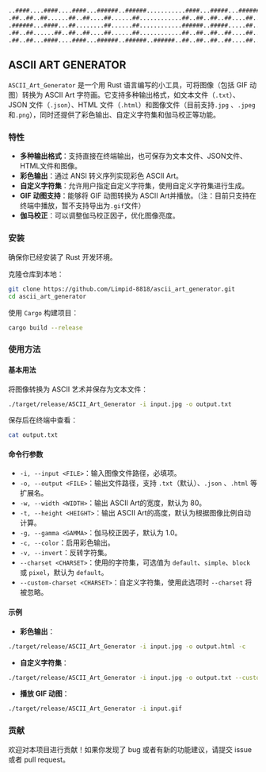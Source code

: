 ```sh
..####....####....####...######..######...........####...#####...######.
.##..##..##......##..##....##......##............##..##..##..##....##...
.######...####...##........##......##............######..#####.....##...
.##..##......##..##..##....##......##............##..##..##..##....##...
.##..##...####....####...######..######..######..##..##..##..##....##...
```

## ASCII ART GENERATOR

`ASCII_Art_Generator` 是一个用 Rust 语言编写的小工具，可将图像（包括 GIF 动图）转换为 ASCII Art 字符画。它支持多种输出格式，如文本文件（`.txt`）、JSON 文件（`.json`）、HTML 文件（`.html`）和图像文件（目前支持`.jpg` 、`.jpeg`和`.png`），同时还提供了彩色输出、自定义字符集和伽马校正等功能。  



### 特性

- **多种输出格式**：支持直接在终端输出，也可保存为文本文件、JSON文件、HTML文件和图像。
- **彩色输出**：通过 ANSI 转义序列实现彩色 ASCII Art。
- **自定义字符集**：允许用户指定自定义字符集，使用自定义字符集进行生成。
- **GIF 动图支持**：能够将 GIF 动图转换为 ASCII Art并播放。（注：目前只支持在终端中播放，暂不支持导出为`.gif`文件）
- **伽马校正**：可以调整伽马校正因子，优化图像亮度。



### 安装

确保你已经安装了 Rust 开发环境。

克隆仓库到本地：

```sh
git clone https://github.com/Limpid-8818/ascii_art_generator.git
cd ascii_art_generator
```

使用 `Cargo` 构建项目：

```sh
cargo build --release
```



### 使用方法

#### 基本用法

将图像转换为 ASCII 艺术并保存为文本文件：

```sh
./target/release/ASCII_Art_Generator -i input.jpg -o output.txt
```

保存后在终端中查看：

```sh
cat output.txt
```

#### 命令行参数

- `-i, --input <FILE>`：输入图像文件路径，必填项。
- `-o, --output <FILE>`：输出文件路径，支持 `.txt`（默认）、`.json` 、`.html` 等扩展名。
- `-w, --width <WIDTH>`：输出 ASCII Art的宽度，默认为 80。
- `-t, --height <HEIGHT>`：输出 ASCII Art的高度，默认为根据图像比例自动计算。
- `-g, --gamma <GAMMA>`：伽马校正因子，默认为 1.0。
- `-c, --color`：启用彩色输出。
- `-v, --invert`：反转字符集。
- `--charset <CHARSET>`：使用的字符集，可选值为 `default`、`simple`、`block` 或 `pixel`，默认为 `default`。
- `--custom-charset <CHARSET>`：自定义字符集，使用此选项时 `--charset` 将被忽略。

#### 示例

- **彩色输出**：

```sh
./target/release/ASCII_Art_Generator -i input.jpg -o output.html -c
```

- **自定义字符集**：

```sh
./target/release/ASCII_Art_Generator -i input.jpg -o output.txt --custom-charset abcdefg
```

- **播放 GIF 动图**：

```sh
./target/release/ASCII_Art_Generator -i input.gif
```



### 贡献

欢迎对本项目进行贡献！如果你发现了 bug 或者有新的功能建议，请提交 issue 或者 pull request。

